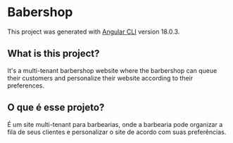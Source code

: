 # Babershop

This project was generated with [Angular CLI](https://github.com/angular/angular-cli) version 18.0.3.

## What is this project? 

It's a multi-tenant barbershop website where the barbershop can queue their customers and personalize their website according to their preferences.



## O que é esse projeto? 

É um site multi-tenant para barbearias, onde a barbearia pode organizar a fila de seus clientes e personalizar o site de acordo com suas preferências.


